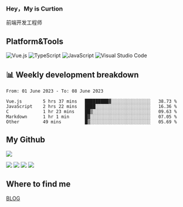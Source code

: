 ### Hey，My is Curtion
前端开发工程师
## Platform&Tools

![Vue.js](https://img.shields.io/badge/-Vue.js-4FC08D?style=flat-square&logo=Vue.js&logoColor=white)
![TypeScript](https://img.shields.io/badge/-TypeScript-007ACC?style=flat-square&logo=typescript&logoColor=white)
![JavaScript](https://img.shields.io/badge/-JavaScript-F7DF1E?style=flat-square&logo=javascript&logoColor=black)
![Visual Studio Code](https://img.shields.io/badge/-VSCode-007ACC?style=flat-square&logo=Visual-Studio-Code&logoColor=white)

## 📊 Weekly development breakdown

<!--START_SECTION:waka-->

```text
From: 01 June 2023 - To: 08 June 2023

Vue.js        5 hrs 37 mins   █████████▓░░░░░░░░░░░░░░░   38.73 %
JavaScript    2 hrs 22 mins   ████░░░░░░░░░░░░░░░░░░░░░   16.36 %
C             1 hr 23 mins    ██▒░░░░░░░░░░░░░░░░░░░░░░   09.63 %
Markdown      1 hr 1 min      █▓░░░░░░░░░░░░░░░░░░░░░░░   07.05 %
Other         49 mins         █▒░░░░░░░░░░░░░░░░░░░░░░░   05.69 %
```

<!--END_SECTION:waka-->

## My Github

![](http://github-profile-summary-cards.vercel.app/api/cards/profile-details?username=curtion&theme=nord_bright)

![](http://github-profile-summary-cards.vercel.app/api/cards/stats?username=curtion&theme=nord_bright)
![](http://github-profile-summary-cards.vercel.app/api/cards/productive-time?username=curtion&theme=nord_bright&utcOffset=8)
![](http://github-profile-summary-cards.vercel.app/api/cards/repos-per-language?username=curtion&theme=nord_bright)
![](http://github-profile-summary-cards.vercel.app/api/cards/most-commit-language?username=curtion&theme=nord_bright)

## Where to find me

[BLOG](https://blog.3gxk.net)
